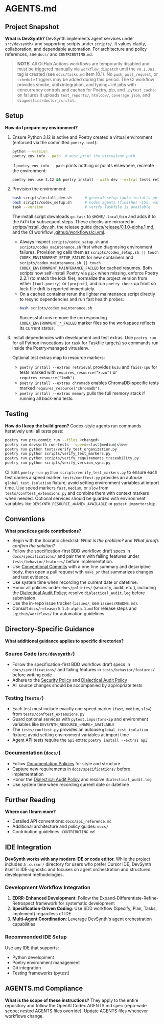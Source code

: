 # AGENTS.md

## Project Snapshot

**What is DevSynth?**
DevSynth implements agent services under `src/devsynth/` and supporting scripts under `scripts/`. It values clarity, collaboration, and dependable automation. For architecture and policy references, see `docs/` and `CONTRIBUTING.md`.

> **NOTE:** All GitHub Actions workflows are temporarily disabled and must be triggered manually via `workflow_dispatch` until the `v0.1.0a1` tag is created (see `docs/tasks.md` item 10.1). No `push`, `pull_request`, or `schedule` triggers may be added during this period. The CI workflow provides smoke, unit+integration, and typing+lint jobs with concurrency controls and caches for Poetry, pip, and `.pytest_cache`; on failures it uploads `test_reports/`, `htmlcov/`, `coverage.json`, and `diagnostics/doctor_run.txt`.

## Setup

**How do I prepare my environment?**
1. Ensure Python 3.12 is active and Poetry created a virtual environment (enforced via the committed `poetry.toml`):
   ```bash
   python --version
   poetry env info --path  # must print the virtualenv path
   ```
   If `poetry env info --path` prints nothing or points elsewhere, recreate the environment:
   ```bash
   poetry env use 3.12 && poetry install --with dev --extras tests retrieval chromadb api
   ```
2. Provision the environment:
   ```bash
   bash scripts/install_dev.sh      # general setup (auto-installs go-task)
   bash scripts/codex_setup.sh      # Codex agents (finishes <15m, warns >10m)
   task --version                   # verify Taskfile is available
   ```
   The install script downloads `go-task` to `$HOME/.local/bin` and adds it to
   the `PATH` for subsequent steps. These checks are mirrored in
   [scripts/install_dev.sh](scripts/install_dev.sh),
   the release guide [docs/release/0.1.0-alpha.1.md](docs/release/0.1.0-alpha.1.md),
   and the CI workflow [.github/workflows/ci.yml](.github/workflows/ci.yml).
   - Always inspect `scripts/codex_setup.sh` and `scripts/codex_maintenance.sh`
     first when diagnosing environment failures. Provisioning calls them as
     `scripts/codex_setup.sh || touch CODEX_ENVIRONMENT_SETUP_FAILED` for new
     containers and `scripts/codex_maintenance.sh || touch
     CODEX_ENVIRONMENT_MAINTENANCE_FAILED` for cached resumes. Both scripts now
     self-install Poetry via `pipx` when missing, enforce Poetry 2.2.1 (to match
     the lock file), normalize the project version from either `[tool.poetry]`
     or `[project]`, and run `poetry check` up front so lock-file drift is
     reported immediately.
   - On a cached container rerun the lighter maintenance script directly to
     resync dependencies and run fast health probes:
     ```bash
     bash scripts/codex_maintenance.sh
     ```
     Successful runs remove the corresponding `CODEX_ENVIRONMENT_*_FAILED`
     marker files so the workspace reflects its current status.
3. Install dependencies with development and test extras. Use `poetry run` for all Python invocations (or `task` for Taskfile targets) so commands run inside the Poetry-managed virtualenv.

   Optional test extras map to resource markers:
   - `poetry install --extras retrieval` provides `kuzu` and `faiss-cpu` for tests marked with `requires_resource("kuzu")` or `requires_resource("lmdb")`.
   - `poetry install --extras chromadb` enables ChromaDB-specific tests marked `requires_resource("chromadb")`.
   - `poetry install --extras memory` pulls the full memory stack if running all back-end tests.

## Testing

**How do I keep the build green?**
Codex-style agents run commands iteratively until all tests pass:
```bash
poetry run pre-commit run --files <changed>
poetry run devsynth run-tests --speed=<fast|medium|slow>
poetry run python tests/verify_test_organization.py
poetry run python scripts/verify_test_markers.py
poetry run python scripts/verify_requirements_traceability.py
poetry run python scripts/verify_version_sync.py
```
CI runs `poetry run python scripts/verify_test_markers.py` to ensure each test carries a speed marker.
`tests/conftest.py` provides an autouse `global_test_isolation` fixture; avoid setting environment variables at import time. Use speed markers `fast`, `medium`, or `slow` from `tests/conftest_extensions.py` and combine them with context markers when needed. Optional services should be guarded with environment variables like `DEVSYNTH_RESOURCE_<NAME>_AVAILABLE` or `pytest.importorskip`.

## Conventions

**What practices guide contributions?**
- Begin with the Socratic checklist: *What is the problem?* and *What proofs confirm the solution?*
- Follow the specification-first BDD workflow: draft specs in `docs/specifications/` and pair them with failing features under `tests/behavior/features/` before implementation.
- Use [Conventional Commits](https://www.conventionalcommits.org/) with a one-line summary and descriptive body, then open a pull request with `make_pr` that summarizes changes and test evidence.
- Use system time when recording the current date or datetime.
- Honor all policies under `docs/policies/` (security, audit, etc.), including the [Dialectical Audit Policy](docs/policies/dialectical_audit.md); resolve `dialectical_audit.log` before submission.
- Use the in-repo issue tracker (`issues/`; see `issues/README.md`).
- Consult `docs/release/0.1.0-alpha.1.md` for release steps and `.github/workflows/` for automation guidelines.

## Directory-Specific Guidance

**What additional guidance applies to specific directories?**

### Source Code (`src/devsynth/`)
- Follow the specification-first BDD workflow: draft specs in `docs/specifications/` and failing features in `tests/behavior/features/` before writing code
- Adhere to the [Security Policy](docs/policies/security.md) and [Dialectical Audit Policy](docs/policies/dialectical_audit.md)
- All source changes should be accompanied by appropriate tests

### Testing (`tests/`)
- Each test must include exactly one speed marker (`fast`, `medium`, `slow`) from `tests/conftest_extensions.py`
- Guard optional services with `pytest.importorskip` and environment variables like `DEVSYNTH_RESOURCE_<NAME>_AVAILABLE`
- The `tests/conftest.py` provides an autouse `global_test_isolation` fixture; avoid setting environment variables at import time
- Agent API tests require the `api` extra: `poetry install --extras api`

### Documentation (`docs/`)
- Follow [Documentation Policies](docs/policies/documentation_policies.md) for style and structure
- Capture new requirements in `docs/specifications/` before implementation
- Honor the [Dialectical Audit Policy](docs/policies/dialectical_audit.md) and resolve `dialectical_audit.log`
- Use system time when recording current date or datetime

## Further Reading

**Where can I learn more?**
- Detailed API conventions: `docs/api_reference.md`
- Additional architecture and policy guides: `docs/`
- Contribution guidelines: `CONTRIBUTING.md`

## IDE Integration

**DevSynth works with any modern IDE or code editor.** While the project includes a `.cursor/` directory for users who prefer Cursor IDE, DevSynth itself is IDE-agnostic and focuses on agent orchestration and structured development methodologies.

### Development Workflow Integration
1. **EDRR-Enhanced Development**: Follow the Expand-Differentiate-Refine-Retrospect framework for systematic development
2. **Specification-Driven Coding**: Use SDD workflow (Specify, Plan, Tasks, Implement) regardless of IDE
3. **Multi-Agent Coordination**: Leverage DevSynth's agent orchestration capabilities
### Recommended IDE Setup
Use any IDE that supports:
- Python development
- Poetry environment management
- Git integration
- Testing frameworks (pytest)

## AGENTS.md Compliance

**What is the scope of these instructions?**
They apply to the entire repository and follow the OpenAI Codex AGENTS.md spec (repo-wide scope; nested AGENTS files override). Update AGENTS files whenever workflows change.
